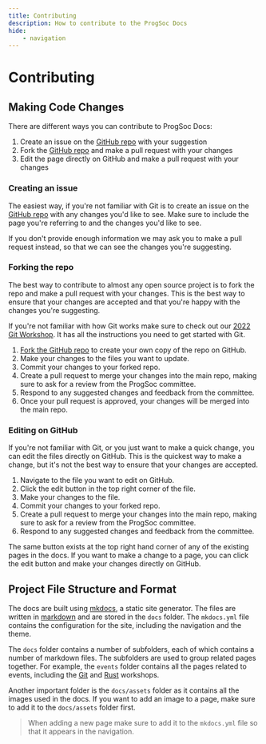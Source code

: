 ```yaml
---
title: Contributing
description: How to contribute to the ProgSoc Docs
hide:
    - navigation
---
```


# Contributing

## Making Code Changes

There are different ways you can contribute to ProgSoc Docs:

1. Create an issue on the [GitHub repo](https://github.com/progsoc/docs/issues) with your suggestion
2. Fork the [GitHub repo](https://github.com/progsoc/docs/issues) and make a pull request with your changes
3. Edit the page directly on GitHub and make a pull request with your changes

### Creating an issue

The easiest way, if you're not familiar with Git is to create an issue on the [GitHub repo](https://github.com/progsoc/docs/issues) with any changes you'd like to see. Make sure to include the page you're referring to and the changes you'd like to see. 

If you don't provide enough information we may ask you to make a pull request instead, so that we can see the changes you're suggesting.

### Forking the repo

The best way to contribute to almost any open source project is to fork the repo and make a pull request with your changes. This is the best way to ensure that your changes are accepted and that you're happy with the changes you're suggesting.

If you're not familiar with how Git works make sure to check out our [2022 Git Workshop](./events/2022/git.md). It has all the instructions you need to get started with Git.

1. [Fork the GitHub repo](https://github.com/ProgSoc/Docs/fork) to create your own copy of the repo on GitHub.
2. Make your changes to the files you want to update.
3. Commit your changes to your forked repo.
4. Create a pull request to merge your changes into the main repo, making sure to ask for a review from the ProgSoc committee.
5. Respond to any suggested changes and feedback from the committee.
6. Once your pull request is approved, your changes will be merged into the main repo.

### Editing on GitHub

If you're not familiar with Git, or you just want to make a quick change, you can edit the files directly on GitHub. This is the quickest way to make a change, but it's not the best way to ensure that your changes are accepted.

1. Navigate to the file you want to edit on GitHub.
2. Click the edit button in the top right corner of the file.
3. Make your changes to the file.
4. Commit your changes to your forked repo.
5. Create a pull request to merge your changes into the main repo, making sure to ask for a review from the ProgSoc committee.
6. Respond to any suggested changes and feedback from the committee.

The same button exists at the top right hand corner of any of the existing pages in the docs. If you want to make a change to a page, you can click the edit button and make your changes directly on GitHub.

## Project File Structure and Format

The docs are built using [mkdocs](https://www.mkdocs.org/), a static site generator. The files are written in [markdown](https://www.markdownguide.org/basic-syntax/) and are stored in the `docs` folder. The `mkdocs.yml` file contains the configuration for the site, including the navigation and the theme.

The `docs` folder contains a number of subfolders, each of which contains a number of markdown files. The subfolders are used to group related pages together. For example, the `events` folder contains all the pages related to events, including the [Git](./events/2022/git.md) and [Rust](./events/2022/rust.md) workshops.

Another important folder is the `docs/assets` folder as it contains all the images used in the docs. If you want to add an image to a page, make sure to add it to the `docs/assets` folder first.

> When adding a new page make sure to add it to the `mkdocs.yml` file so that it appears in the navigation.